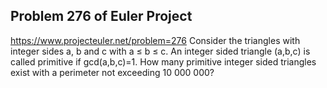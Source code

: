 ## Problem 276 of Euler Project 
https://www.projecteuler.net/problem=276
Consider the triangles with integer sides a, b and c with a ≤ b ≤ c.
An integer sided triangle (a,b,c) is called primitive if  gcd(a,b,c)=1. 
How many primitive integer sided triangles exist with a perimeter not exceeding 10 000 000?